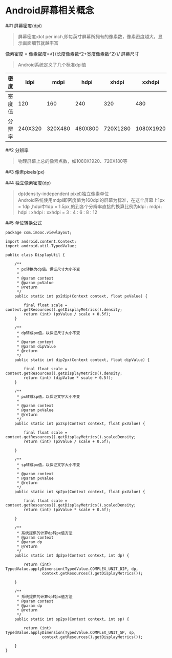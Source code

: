 Android屏幕相关概念
=============

##1 屏幕密度(dpi)  

> 屏幕密度:dot per inch,即每英寸屏幕所拥有的像素数，像素密度越大，显示画面细节就越丰富

像素密度 = 像素密度=√{（长度像素数^2+宽度像素数^2）}/ 屏幕尺寸  

> Android系统定义了几个标准dpi值  

|  密度  | ldpi | mdpi | hdpi | xhdpi | xxhdpi  
|-----  |----  |----  | ----- |  ---- | ---
| 密度值 | 120  | 160  | 240  | 320    | 480   
| 分辨率 | 240X320 | 320X480 | 480X800 | 720X1280 | 1080X1920 

##2 分辨率

> 物理屏幕上总的像素点数，如1080X1920、720X180等

##3 像素pixels(px)

##4 独立像素密度(dp)

> dp(density-independent pixel)独立像素单位  
> Android系统使用mdpi即密度值为160dpi的屏幕为标准，在这个屏幕上1px = 1dp ,hdpi中1dp = 1.5px,的到各个分辨率直接的换算比例为ldpi : mdpi : hdpi : xhdpi : xxhdpi = 3 : 4 : 6 : 8 : 12  

##5 单位转换公式

	package com.imooc.viewlayout;
	
	import android.content.Context;
	import android.util.TypedValue;
	
	public class DisplayUtil {
	
		/**
		 * px转换为dp值。保证尺寸大小不变
		 * 
		 * @param context
		 * @param pxValue
		 * @return
		 */
		public static int px2dip(Context context, float pxValue) {
	
			final float scale = context.getResources().getDisplayMetrics().density;
			return (int) (pxValue / scale + 0.5f);
		}
	
		/**
		 * dp转成px值，以保证尺寸大小不变
		 * 
		 * @param context
		 * @param dipValue
		 * @return
		 */
		public static int dip2px(Context context, float dipValue) {
	
			final float scale = context.getResources().getDisplayMetrics().density;
			return (int) (dipValue * scale + 0.5f);
		}
	
		/**
		 * px转成sp值，以保证文字大小不变
		 * 
		 * @param context
		 * @param pxValue
		 * @return
		 */
		public static int px2sp(Context context, float pxValue) {
	
			final float scale = context.getResources().getDisplayMetrics().scaledDensity;
			return (int) (pxValue / scale + 0.5f);
	
		}
	
		/**
		 * sp转成px值，以保证文字大小不变
		 * 
		 * @param context
		 * @param pxValue
		 * @return
		 */
		public static int sp2px(Context context, float pxValue) {
	
			final float scale = context.getResources().getDisplayMetrics().scaledDensity;
			return (int) (pxValue * scale + 0.5f);
	
		}
	
		/**
		 * 系统提供的计算dp转px值方法
		 * @param context
		 * @param dp
		 * @return
		 */
		public static int dp2px(Context context, int dp) {
	
			return (int) TypedValue.applyDimension(TypedValue.COMPLEX_UNIT_DIP, dp,
					context.getResources().getDisplayMetrics());
	
		}
		
		/**
		 * 系统提供的计算sp转px值方法
		 * @param context
		 * @param dp
		 * @return
		 */
		public static int sp2px(Context context, int sp) {
	
			return (int) TypedValue.applyDimension(TypedValue.COMPLEX_UNIT_SP, sp,
					context.getResources().getDisplayMetrics());
	
		}
	}
